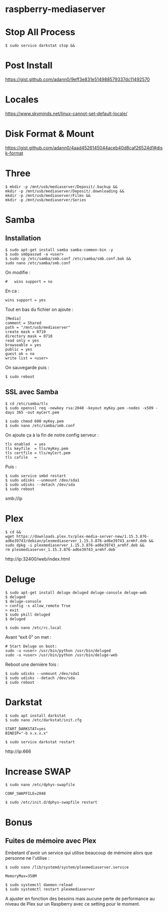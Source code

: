 # raspberry-mediaserver

# Stop All Process

    $ sudo service darkstat stop &&
    

# Post Install

https://gist.github.com/adann0/9eff3e831e514988579337dc11492570

# Locales

https://www.skyminds.net/linux-cannot-set-default-locale/

# Disk Format & Mount

https://gist.github.com/adann0/4aad4526145044aceb40d8caf26524d1#disk-format

# Three

    $ mkdir -p /mnt/usb/mediaserver/Deposit/.backup &&
    mkdir -p /mnt/usb/mediaserver/Deposit/.downloading &&
    mkdir -p /mnt/usb/mediaserver/Films &&
    mkdir -p /mnt/usb/mediaserver/Series

# Samba

## Installation

    $ sudo apt-get install samba samba-common-bin -y
    $ sudo smbpasswd -a <user>
    $ sudo cp /etc/samba/smb.conf /etc/samba/smb.conf.bak &&
    sudo nano /etc/samba/smb.conf

On modifie :

    #   wins support = no

En ca :

    wins support = yes

Tout en bas du fichier on ajoute :

    [Media]
    comment = Shared
    path = "/mnt/usb/mediaserver"
    create mask = 0710
    directory mask = 0710
    read only = yes
    browseable = yes
    public = yes
    guest ok = no
    write list = <user>

On sauvegarde puis :

    $ sudo reboot

## SSL avec Samba

    $ cd /etc/samba/tls
    $ sudo openssl req -newkey rsa:2048 -keyout myKey.pem -nodes -x509 -days 365 -out myCert.pem

    $ sudo chmod 600 myKey.pem
    $ sudo nano /etc/samba/smb.conf

On ajoute ça à la fin de notre config serveur :

    tls enabled  = yes
    tls keyfile  = tls/myKey.pem
    tls certfile = tls/myCert.pem
    tls cafile   =

Puis :

    $ sudo service smbd restart
    $ sudo udisks --unmount /dev/sda1
    $ sudo udisks --detach /dev/sda
    $ sudo reboot

smb://ip

# Plex

    $ cd && 
    wget https://downloads.plex.tv/plex-media-server-new/1.15.3.876-ad6e39743/debian/plexmediaserver_1.15.3.876-ad6e39743_armhf.deb &&
    sudo dpkg -i plexmediaserver_1.15.3.876-ad6e39743_armhf.deb &&
    rm plexmediaserver_1.15.3.876-ad6e39743_armhf.deb

http://ip:32400/web/index.html

# Deluge

    $ sudo apt-get install deluge deluged deluge-console deluge-web
    $ deluged 
    $ deluge-console
    > config -s allow_remote True 
    > exit
    $ sudo pkill deluged 
    $ deluged
    
    $ sudo nano /etc/rc.local

Avant “exit 0” on met :

    # Start Deluge on boot:
    sudo -u <user> /usr/bin/python /usr/bin/deluged
    sudo -u <user> /usr/bin/python /usr/bin/deluge-web

Reboot une dernière fois :

    $ sudo udisks --unmount /dev/sda1
    $ sudo udisks --detach /dev/sda
    $ sudo reboot
    
# Darkstat

    $ sudo apt install darkstat
    $ sudo nano /etc/darkstat/init.cfg
    
    START_DARKSTAT=yes
    BINDIP="-b x.x.x.x"
    
    $ sudo service darkstat restart
    
http://ip:666

# Increase SWAP

    $ sudo nano /etc/dphys-swapfile
    
    CONF_SWAPFILE=2048
    
    $ sudo /etc/init.d/dphys-swapfile restart
    
# Bonus

## Fuites de mémoire avec Plex

Embetant d'avoir un service qui utilise beaucoup de mémoire alors que personne ne l'utilise :

    $ sudo nano /lib/systemd/system/plexmediaserver.service

    MemoryMax=350M

    $ sudo systemctl daemon-reload
    $ sudo systemctl restart plexmediaserver

A ajuster en fonction des besoins mais aucune perte de performance au niveau de Plex sur un Raspberry avec ce setting pour le moment.

